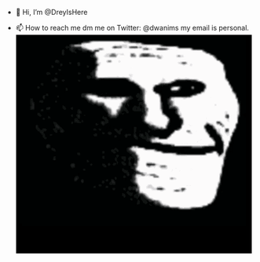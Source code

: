 - 👋 Hi, I’m @DreyIsHere

- 📫 How to reach me dm me on Twitter: @dwanims my email is personal.
  ![](https://github.com/DreyIsHere/DreyIsHere/blob/main/troll-pilled.gif)

<!---
DreyIsHere/DreyIsHere is a ✨ special ✨ repository because its `README.md` (this file) appears on your GitHub profile.
You can click the Preview link to take a look at your changes.
--->
